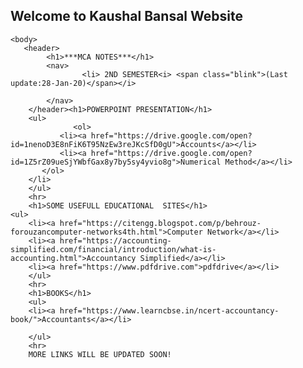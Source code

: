 ## Welcome to Kaushal Bansal Website


<html>
          <meta name="viewport" content="width=device-width, initial-scale=1.0">  
    <head>
    <title>kaushalbansal06.gihub.io/mca</title></head>
    <link rel="stylesheet" type="text/css" href="mcastyle.css">
    
    <body>
       <header>  
            <h1>***MCA NOTES***</h1>
            <nav>  
                    <li> 2ND SEMESTER<i> <span class="blink">(Last update:28-Jan-20)</span></i>
 
            </nav>
        </header><h1>POWERPOINT PRESENTATION</h1>
        <ul>
                  <ol>
               <li><a href="https://drive.google.com/open?id=1nenoD3E8nFiK6T95NzEw3reJKcSfD0gU">Accounts</a></li>
               <li><a href="https://drive.google.com/open?id=1Z5rZ09ueSjYWbfGax8y7by5sy4yvio8g">Numerical Method</a></li>
           </ol>
        </li>  
        </ul>
        <hr>
        <h1>SOME USEFULL EDUCATIONAL  SITES</h1>
    <ul>
        <li><a href="https://citengg.blogspot.com/p/behrouz-forouzancomputer-networks4th.html">Computer Network</a></li>
        <li><a href="https://accounting-simplified.com/financial/introduction/what-is-accounting.html">Accountancy Simplified</a></li>
        <li><a href="https://www.pdfdrive.com">pdfdrive</a></li>
        </ul>
        <hr>
        <h1>BOOKS</h1>
        <ul>
        <li><a href="https://www.learncbse.in/ncert-accountancy-book/">Accountants</a></li>
        
        </ul>
        <hr>
        MORE LINKS WILL BE UPDATED SOON!
   </body>
</html>

